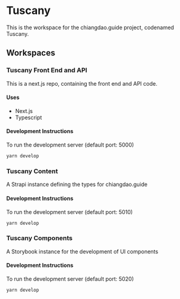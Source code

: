 # Tuscany

This is the workspace for the chiangdao.guide project, codenamed Tuscany.

## Workspaces


### Tuscany Front End and API

This is a next.js repo, containing the front end and API code.

#### Uses

- Next.js
- Typescript

#### Development Instructions

To run the development server (default port: 5000)

```shell
yarn develop
```

### Tuscany Content

A Strapi instance defining the types for chiangdao.guide

#### Development Instructions

To run the development server (default port: 5010)

```shell
yarn develop
```

### Tuscany Components

A Storybook instance for the development of UI components

#### Development Instructions

To run the development server (default port: 5020)

```shell
yarn develop
```
